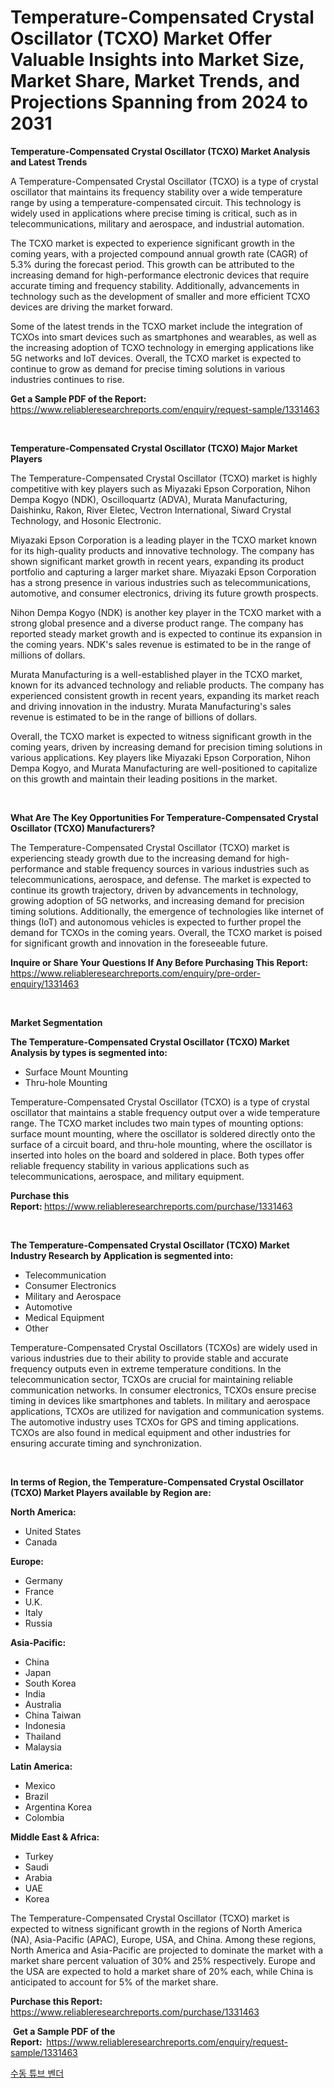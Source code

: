 <p><h1>Temperature-Compensated Crystal Oscillator (TCXO) Market Offer Valuable Insights into Market Size, Market Share, Market Trends, and Projections Spanning from 2024 to 2031</h1></p><p><strong>Temperature-Compensated Crystal Oscillator (TCXO) Market Analysis and Latest Trends</strong></p>
<p><p>A Temperature-Compensated Crystal Oscillator (TCXO) is a type of crystal oscillator that maintains its frequency stability over a wide temperature range by using a temperature-compensated circuit. This technology is widely used in applications where precise timing is critical, such as in telecommunications, military and aerospace, and industrial automation.</p><p>The TCXO market is expected to experience significant growth in the coming years, with a projected compound annual growth rate (CAGR) of 5.3% during the forecast period. This growth can be attributed to the increasing demand for high-performance electronic devices that require accurate timing and frequency stability. Additionally, advancements in technology such as the development of smaller and more efficient TCXO devices are driving the market forward.</p><p>Some of the latest trends in the TCXO market include the integration of TCXOs into smart devices such as smartphones and wearables, as well as the increasing adoption of TCXO technology in emerging applications like 5G networks and IoT devices. Overall, the TCXO market is expected to continue to grow as demand for precise timing solutions in various industries continues to rise.</p></p>
<p><strong>Get a Sample PDF of the Report:&nbsp;</strong> <a href="https://www.reliableresearchreports.com/enquiry/request-sample/1331463">https://www.reliableresearchreports.com/enquiry/request-sample/1331463</a></p>
<p>&nbsp;</p>
<p><strong>Temperature-Compensated Crystal Oscillator (TCXO) Major Market Players</strong></p>
<p><p>The Temperature-Compensated Crystal Oscillator (TCXO) market is highly competitive with key players such as Miyazaki Epson Corporation, Nihon Dempa Kogyo (NDK), Oscilloquartz (ADVA), Murata Manufacturing, Daishinku, Rakon, River Eletec, Vectron International, Siward Crystal Technology, and Hosonic Electronic.</p><p>Miyazaki Epson Corporation is a leading player in the TCXO market known for its high-quality products and innovative technology. The company has shown significant market growth in recent years, expanding its product portfolio and capturing a larger market share. Miyazaki Epson Corporation has a strong presence in various industries such as telecommunications, automotive, and consumer electronics, driving its future growth prospects.</p><p>Nihon Dempa Kogyo (NDK) is another key player in the TCXO market with a strong global presence and a diverse product range. The company has reported steady market growth and is expected to continue its expansion in the coming years. NDK's sales revenue is estimated to be in the range of millions of dollars.</p><p>Murata Manufacturing is a well-established player in the TCXO market, known for its advanced technology and reliable products. The company has experienced consistent growth in recent years, expanding its market reach and driving innovation in the industry. Murata Manufacturing's sales revenue is estimated to be in the range of billions of dollars.</p><p>Overall, the TCXO market is expected to witness significant growth in the coming years, driven by increasing demand for precision timing solutions in various applications. Key players like Miyazaki Epson Corporation, Nihon Dempa Kogyo, and Murata Manufacturing are well-positioned to capitalize on this growth and maintain their leading positions in the market.</p></p>
<p>&nbsp;</p>
<p><strong>What Are The Key Opportunities For Temperature-Compensated Crystal Oscillator (TCXO) Manufacturers?</strong></p>
<p><p>The Temperature-Compensated Crystal Oscillator (TCXO) market is experiencing steady growth due to the increasing demand for high-performance and stable frequency sources in various industries such as telecommunications, aerospace, and defense. The market is expected to continue its growth trajectory, driven by advancements in technology, growing adoption of 5G networks, and increasing demand for precision timing solutions. Additionally, the emergence of technologies like internet of things (IoT) and autonomous vehicles is expected to further propel the demand for TCXOs in the coming years. Overall, the TCXO market is poised for significant growth and innovation in the foreseeable future.</p></p>
<p><strong>Inquire or Share Your Questions If Any Before Purchasing This Report:</strong> <a href="https://www.reliableresearchreports.com/enquiry/pre-order-enquiry/1331463">https://www.reliableresearchreports.com/enquiry/pre-order-enquiry/1331463</a></p>
<p>&nbsp;</p>
<p><strong>Market Segmentation</strong></p>
<p><strong>The Temperature-Compensated Crystal Oscillator (TCXO) Market Analysis by types is segmented into:</strong></p>
<p><ul><li>Surface Mount Mounting</li><li>Thru-hole Mounting</li></ul></p>
<p><p>Temperature-Compensated Crystal Oscillator (TCXO) is a type of crystal oscillator that maintains a stable frequency output over a wide temperature range. The TCXO market includes two main types of mounting options: surface mount mounting, where the oscillator is soldered directly onto the surface of a circuit board, and thru-hole mounting, where the oscillator is inserted into holes on the board and soldered in place. Both types offer reliable frequency stability in various applications such as telecommunications, aerospace, and military equipment.</p></p>
<p><strong>Purchase this Report:&nbsp;</strong><a href="https://www.reliableresearchreports.com/purchase/1331463">https://www.reliableresearchreports.com/purchase/1331463</a></p>
<p>&nbsp;</p>
<p><strong>The Temperature-Compensated Crystal Oscillator (TCXO) Market Industry Research by Application is segmented into:</strong></p>
<p><ul><li>Telecommunication</li><li>Consumer Electronics</li><li>Military and Aerospace</li><li>Automotive</li><li>Medical Equipment</li><li>Other</li></ul></p>
<p><p>Temperature-Compensated Crystal Oscillators (TCXOs) are widely used in various industries due to their ability to provide stable and accurate frequency outputs even in extreme temperature conditions. In the telecommunication sector, TCXOs are crucial for maintaining reliable communication networks. In consumer electronics, TCXOs ensure precise timing in devices like smartphones and tablets. In military and aerospace applications, TCXOs are utilized for navigation and communication systems. The automotive industry uses TCXOs for GPS and timing applications. TCXOs are also found in medical equipment and other industries for ensuring accurate timing and synchronization.</p></p>
<p>&nbsp;</p>
<p><strong>In terms of Region, the Temperature-Compensated Crystal Oscillator (TCXO) Market Players available by Region are:</strong></p>
<p>
    <p> <strong> North America: </strong>
        <ul>
            <li>United States</li>
            <li>Canada</li>
        </ul>
        </p> 
    <p> <strong> Europe: </strong>
        <ul>
            <li>Germany</li>
            <li>France</li>
            <li>U.K.</li>
            <li>Italy</li>
            <li>Russia</li>
        </ul>
        </p> 
    <p> <strong> Asia-Pacific: </strong>
        <ul>
            <li>China</li>
            <li>Japan</li>
            <li>South Korea</li>
            <li>India</li>
            <li>Australia</li>
            <li>China Taiwan</li>
            <li>Indonesia</li>
            <li>Thailand</li>
            <li>Malaysia</li>
        </ul>
        </p> 
    <p> <strong> Latin America: </strong>
        <ul>
            <li>Mexico</li>
            <li>Brazil</li>
            <li>Argentina Korea</li>
            <li>Colombia</li>
        </ul>
        </p> 
    <p> <strong> Middle East & Africa: </strong>
        <ul>
            <li>Turkey</li>
            <li>Saudi</li>
            <li>Arabia</li>
            <li>UAE</li>
            <li>Korea</li>
        </ul>
    </p>
    </p>
<p><p>The Temperature-Compensated Crystal Oscillator (TCXO) market is expected to witness significant growth in the regions of North America (NA), Asia-Pacific (APAC), Europe, USA, and China. Among these regions, North America and Asia-Pacific are projected to dominate the market with a market share percent valuation of 30% and 25% respectively. Europe and the USA are expected to hold a market share of 20% each, while China is anticipated to account for 5% of the market share.</p></p>
<p><strong>Purchase this Report: </strong><a href="https://www.reliableresearchreports.com/purchase/1331463">https://www.reliableresearchreports.com/purchase/1331463</a></p>
<p>&nbsp;<strong>Get a Sample PDF of the Report:&nbsp;&nbsp;</strong><a href="https://www.reliableresearchreports.com/enquiry/request-sample/1331463">https://www.reliableresearchreports.com/enquiry/request-sample/1331463</a></p>
<p><strong></strong></p>
<p><p><a href="https://github.com/sougarounis/Market-Research-Report-List-3/blob/main/339724512391.md">수동 튜브 벤더</a></p></p>